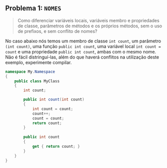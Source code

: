 ## Problema 1: `NOMES`
> Como diferenciar variáveis locais, variáveis membro e propriedades de classe, parâmetros de métodos e os próprios métodos, sem o uso de prefixos, e sem conflito de nomes?

No caso abaixo nós temos um membro de classe `int count`, um parâmetro `(int count)`, uma função `public int count`, uma variável local `int count = count` e uma propriedade `public int count`, ambas com o mesmo nome.
Não é fácil distringuí-las, além do que haverá conflitos na utilização deste exemplo, experimente compilar.

```csharp
namespace My.Namespace
{
    public class MyClass
    {
        int count;

        public int count(int count)
        {
            int count = count;
            count++;
            count = count;
            return count;
        }
        
        public int count
        {
            get { return count; }
        }
    }
}
```

